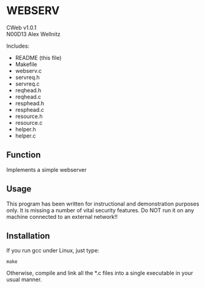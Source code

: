 # WEBSERV

  CWeb v1.0.1  
  N00D13 Alex Wellnitz


Includes:
- README (this file)
- Makefile
- webserv.c
- servreq.h
- servreq.c
- reqhead.h
- reqhead.c
- resphead.h
- resphead.c
- resource.h
- resource.c
- helper.h
- helper.c


## Function
Implements a simple webserver

## Usage
This program has been written for instructional and demonstration
purposes only. It is missing a number of vital security features. Do
NOT run it on any machine connected to an external network!!


## Installation
If you run gcc under Linux, just type:

    make

Otherwise, compile and link all the *.c files into a single executable
in your usual manner.

